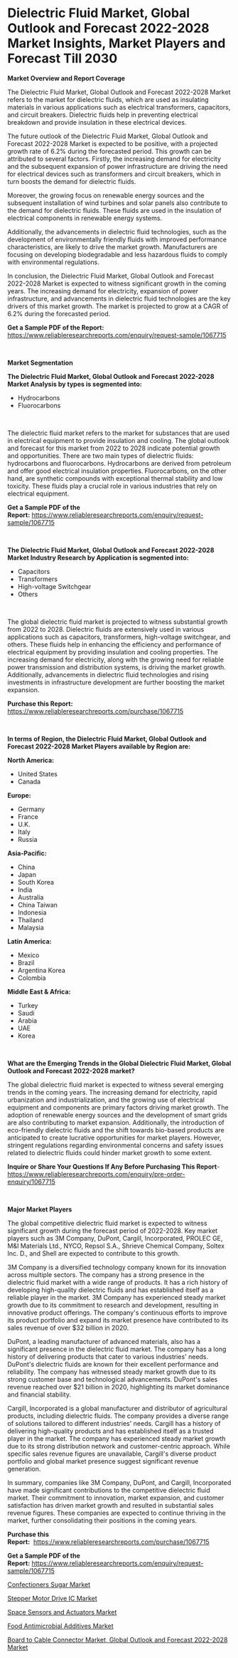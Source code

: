 <p><h1>Dielectric Fluid Market, Global Outlook and Forecast 2022-2028 Market Insights, Market Players and Forecast Till 2030</h1></p><p><strong>Market Overview and Report Coverage</strong></p>
<p><p>The Dielectric Fluid Market, Global Outlook and Forecast 2022-2028 Market refers to the market for dielectric fluids, which are used as insulating materials in various applications such as electrical transformers, capacitors, and circuit breakers. Dielectric fluids help in preventing electrical breakdown and provide insulation in these electrical devices.</p><p>The future outlook of the Dielectric Fluid Market, Global Outlook and Forecast 2022-2028 Market is expected to be positive, with a projected growth rate of 6.2% during the forecasted period. This growth can be attributed to several factors. Firstly, the increasing demand for electricity and the subsequent expansion of power infrastructure are driving the need for electrical devices such as transformers and circuit breakers, which in turn boosts the demand for dielectric fluids.</p><p>Moreover, the growing focus on renewable energy sources and the subsequent installation of wind turbines and solar panels also contribute to the demand for dielectric fluids. These fluids are used in the insulation of electrical components in renewable energy systems.</p><p>Additionally, the advancements in dielectric fluid technologies, such as the development of environmentally friendly fluids with improved performance characteristics, are likely to drive the market growth. Manufacturers are focusing on developing biodegradable and less hazardous fluids to comply with environmental regulations.</p><p>In conclusion, the Dielectric Fluid Market, Global Outlook and Forecast 2022-2028 Market is expected to witness significant growth in the coming years. The increasing demand for electricity, expansion of power infrastructure, and advancements in dielectric fluid technologies are the key drivers of this market growth. The market is projected to grow at a CAGR of 6.2% during the forecasted period.</p></p>
<p><strong>Get a Sample PDF of the Report:</strong> <a href="https://www.reliableresearchreports.com/enquiry/request-sample/1067715">https://www.reliableresearchreports.com/enquiry/request-sample/1067715</a></p>
<p>&nbsp;</p>
<p><strong>Market Segmentation</strong></p>
<p><strong>The Dielectric Fluid Market, Global Outlook and Forecast 2022-2028 Market Analysis by types is segmented into:</strong></p>
<p><ul><li>Hydrocarbons</li><li>Fluorocarbons</li></ul></p>
<p>&nbsp;</p>
<p><p>The dielectric fluid market refers to the market for substances that are used in electrical equipment to provide insulation and cooling. The global outlook and forecast for this market from 2022 to 2028 indicate potential growth and opportunities. There are two main types of dielectric fluids: hydrocarbons and fluorocarbons. Hydrocarbons are derived from petroleum and offer good electrical insulation properties. Fluorocarbons, on the other hand, are synthetic compounds with exceptional thermal stability and low toxicity. These fluids play a crucial role in various industries that rely on electrical equipment.</p></p>
<p><strong>Get a Sample PDF of the Report:</strong>&nbsp;<a href="https://www.reliableresearchreports.com/enquiry/request-sample/1067715">https://www.reliableresearchreports.com/enquiry/request-sample/1067715</a></p>
<p>&nbsp;</p>
<p><strong>The Dielectric Fluid Market, Global Outlook and Forecast 2022-2028 Market Industry Research by Application is segmented into:</strong></p>
<p><ul><li>Capacitors</li><li>Transformers</li><li>High-voltage Switchgear</li><li>Others</li></ul></p>
<p>&nbsp;</p>
<p><p>The global dielectric fluid market is projected to witness substantial growth from 2022 to 2028. Dielectric fluids are extensively used in various applications such as capacitors, transformers, high-voltage switchgear, and others. These fluids help in enhancing the efficiency and performance of electrical equipment by providing insulation and cooling properties. The increasing demand for electricity, along with the growing need for reliable power transmission and distribution systems, is driving the market growth. Additionally, advancements in dielectric fluid technologies and rising investments in infrastructure development are further boosting the market expansion.</p></p>
<p><strong>Purchase this Report:</strong>&nbsp; <a href="https://www.reliableresearchreports.com/purchase/1067715">https://www.reliableresearchreports.com/purchase/1067715</a></p>
<p>&nbsp;</p>
<p><strong>In terms of Region, the Dielectric Fluid Market, Global Outlook and Forecast 2022-2028 Market Players available by Region are:</strong></p>
<p>
    <p> <strong> North America: </strong>
        <ul>
            <li>United States</li>
            <li>Canada</li>
        </ul>
        </p> 
    <p> <strong> Europe: </strong>
        <ul>
            <li>Germany</li>
            <li>France</li>
            <li>U.K.</li>
            <li>Italy</li>
            <li>Russia</li>
        </ul>
        </p> 
    <p> <strong> Asia-Pacific: </strong>
        <ul>
            <li>China</li>
            <li>Japan</li>
            <li>South Korea</li>
            <li>India</li>
            <li>Australia</li>
            <li>China Taiwan</li>
            <li>Indonesia</li>
            <li>Thailand</li>
            <li>Malaysia</li>
        </ul>
        </p> 
    <p> <strong> Latin America: </strong>
        <ul>
            <li>Mexico</li>
            <li>Brazil</li>
            <li>Argentina Korea</li>
            <li>Colombia</li>
        </ul>
        </p> 
    <p> <strong> Middle East & Africa: </strong>
        <ul>
            <li>Turkey</li>
            <li>Saudi</li>
            <li>Arabia</li>
            <li>UAE</li>
            <li>Korea</li>
        </ul>
    </p>
    </p>
<p>&nbsp;</p>
<p><strong>What are the Emerging Trends in the Global Dielectric Fluid Market, Global Outlook and Forecast 2022-2028 market?</strong></p>
<p><p>The global dielectric fluid market is expected to witness several emerging trends in the coming years. The increasing demand for electricity, rapid urbanization and industrialization, and the growing use of electrical equipment and components are primary factors driving market growth. The adoption of renewable energy sources and the development of smart grids are also contributing to market expansion. Additionally, the introduction of eco-friendly dielectric fluids and the shift towards bio-based products are anticipated to create lucrative opportunities for market players. However, stringent regulations regarding environmental concerns and safety issues related to dielectric fluids could hinder market growth to some extent.</p></p>
<p><strong>Inquire or Share Your Questions If Any Before Purchasing This Report</strong>- <a href="https://www.reliableresearchreports.com/enquiry/pre-order-enquiry/1067715">https://www.reliableresearchreports.com/enquiry/pre-order-enquiry/1067715</a></p>
<p>&nbsp;</p>
<p><strong>Major Market Players</strong></p>
<p><p>The global competitive dielectric fluid market is expected to witness significant growth during the forecast period of 2022-2028. Key market players such as 3M Company, DuPont, Cargill, Incorporated, PROLEC GE, M&I Materials Ltd., NYCO, Repsol S.A., Shrieve Chemical Company, Soltex Inc. D., and Shell are expected to contribute to this growth.</p><p>3M Company is a diversified technology company known for its innovation across multiple sectors. The company has a strong presence in the dielectric fluid market with a wide range of products. It has a rich history of developing high-quality dielectric fluids and has established itself as a reliable player in the market. 3M Company has experienced steady market growth due to its commitment to research and development, resulting in innovative product offerings. The company's continuous efforts to improve its product portfolio and expand its market presence have contributed to its sales revenue of over $32 billion in 2020.</p><p>DuPont, a leading manufacturer of advanced materials, also has a significant presence in the dielectric fluid market. The company has a long history of delivering products that cater to various industries' needs. DuPont's dielectric fluids are known for their excellent performance and reliability. The company has witnessed steady market growth due to its strong customer base and technological advancements. DuPont's sales revenue reached over $21 billion in 2020, highlighting its market dominance and financial stability.</p><p>Cargill, Incorporated is a global manufacturer and distributor of agricultural products, including dielectric fluids. The company provides a diverse range of solutions tailored to different industries' needs. Cargill has a history of delivering high-quality products and has established itself as a trusted player in the market. The company has experienced steady market growth due to its strong distribution network and customer-centric approach. While specific sales revenue figures are unavailable, Cargill's diverse product portfolio and global market presence suggest significant revenue generation.</p><p>In summary, companies like 3M Company, DuPont, and Cargill, Incorporated have made significant contributions to the competitive dielectric fluid market. Their commitment to innovation, market expansion, and customer satisfaction has driven market growth and resulted in substantial sales revenue figures. These companies are expected to continue thriving in the market, further consolidating their positions in the coming years.</p></p>
<p><strong>Purchase this Report:</strong>&nbsp;&nbsp;<a href="https://www.reliableresearchreports.com/purchase/1067715">https://www.reliableresearchreports.com/purchase/1067715</a></p>
<p></p>
<p><strong>Get a Sample PDF of the Report:</strong>&nbsp;<a href="https://www.reliableresearchreports.com/enquiry/request-sample/1067715">https://www.reliableresearchreports.com/enquiry/request-sample/1067715</a></p>
<p><p><a href="https://www.reportprime.com/confectioners-sugar-r6783">Confectioners Sugar Market</a></p><p><a href="https://www.linkedin.com/pulse/stepper-motor-drive-ic-market-research-report-unlocks-analysis-basce/">Stepper Motor Drive IC Market</a></p><p><a href="https://www.linkedin.com/pulse/space-sensors-actuators-market-size-growth-forecast-from-2023-dkvge/">Space Sensors and Actuators Market</a></p><p><a href="https://www.reportprime.com/food-antimicrobial-additives-r6784">Food Antimicrobial Additives Market</a></p><p><a href="https://github.com/JameTravis/Market-Research-Report-List-1/blob/main/board-to-cable-connector-market-global-outlook-and-forecast-2022-2028-market.md">Board to Cable Connector Market, Global Outlook and Forecast 2022-2028 Market</a></p></p>